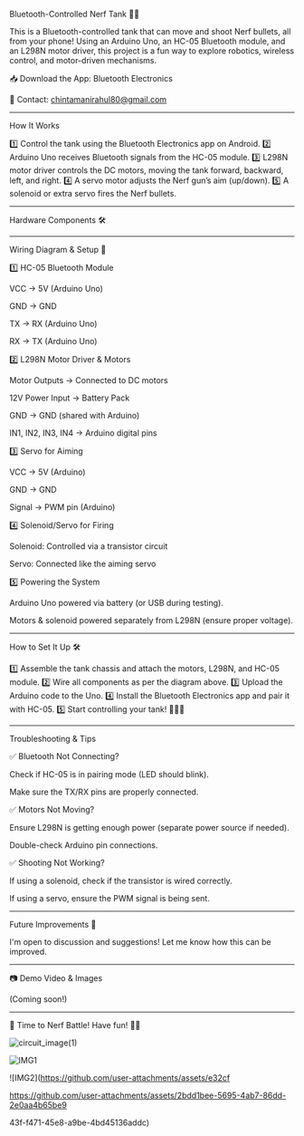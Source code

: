 
Bluetooth-Controlled Nerf Tank 🚀🔫

This is a Bluetooth-controlled tank that can move and shoot Nerf bullets, all from your phone! Using an Arduino Uno, an HC-05 Bluetooth module, and an L298N motor driver, this project is a fun way to explore robotics, wireless control, and motor-driven mechanisms.

📥 Download the App: Bluetooth Electronics

📧 Contact: chintamanirahul80@gmail.com


---

How It Works

1️⃣ Control the tank using the Bluetooth Electronics app on Android.
2️⃣ Arduino Uno receives Bluetooth signals from the HC-05 module.
3️⃣ L298N motor driver controls the DC motors, moving the tank forward, backward, left, and right.
4️⃣ A servo motor adjusts the Nerf gun’s aim (up/down).
5️⃣ A solenoid or extra servo fires the Nerf bullets.


---

Hardware Components 🛠


---

Wiring Diagram & Setup 📝

1️⃣ HC-05 Bluetooth Module

VCC → 5V (Arduino Uno)

GND → GND

TX → RX (Arduino Uno)

RX → TX (Arduino Uno)


2️⃣ L298N Motor Driver & Motors

Motor Outputs → Connected to DC motors

12V Power Input → Battery Pack

GND → GND (shared with Arduino)

IN1, IN2, IN3, IN4 → Arduino digital pins


3️⃣ Servo for Aiming

VCC → 5V (Arduino)

GND → GND

Signal → PWM pin (Arduino)


4️⃣ Solenoid/Servo for Firing

Solenoid: Controlled via a transistor circuit

Servo: Connected like the aiming servo


5️⃣ Powering the System

Arduino Uno powered via battery (or USB during testing).

Motors & solenoid powered separately from L298N (ensure proper voltage).



---

How to Set It Up 🛠

1️⃣ Assemble the tank chassis and attach the motors, L298N, and HC-05 module.
2️⃣ Wire all components as per the diagram above.
3️⃣ Upload the Arduino code to the Uno.
4️⃣ Install the Bluetooth Electronics app and pair it with HC-05.
5️⃣ Start controlling your tank! 🚗💨🔫


---

Troubleshooting & Tips

✅ Bluetooth Not Connecting?

Check if HC-05 is in pairing mode (LED should blink).

Make sure the TX/RX pins are properly connected.


✅ Motors Not Moving?

Ensure L298N is getting enough power (separate power source if needed).

Double-check Arduino pin connections.


✅ Shooting Not Working?

If using a solenoid, check if the transistor is wired correctly.

If using a servo, ensure the PWM signal is being sent.



---

Future Improvements 🚀

I'm open to discussion and suggestions! Let me know how this can be improved.


---

📷 Demo Video & Images

(Coming soon!)


---

🚀 Time to Nerf Battle! Have fun! 🔫🎯



![circuit_image(1)](https://github.com/user-attachments/assets/f85ec554-28e1-4136-afae-93219d9bc209)

![IMG1](https://github.com/user-attachments/assets/f955eba1-2043-4cc6-b281-e734bbfca7dc)

![IMG2](https://github.com/user-attachments/assets/e32cf

https://github.com/user-attachments/assets/2bdd1bee-5695-4ab7-86dd-2e0aa4b65be9

43f-f471-45e8-a9be-4bd45136addc)



